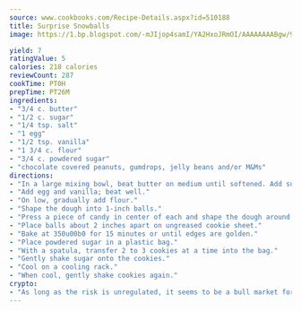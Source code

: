```yaml
---
source: www.cookbooks.com/Recipe-Details.aspx?id=510188
title: Surprise Snowballs
image: https://1.bp.blogspot.com/-mJIjop4samI/YA2HxoJRmOI/AAAAAAAABgw/9Q6cN5purxQQ0M3111-VxRXtHYk4x987wCLcBGAsYHQ/s320/19.png

yield: 7
ratingValue: 5
calories: 218 calories
reviewCount: 287
cookTime: PT0H
prepTime: PT26M
ingredients:
- "3/4 c. butter"
- "1/2 c. sugar"
- "1/4 tsp. salt"
- "1 egg"
- "1/2 tsp. vanilla"
- "1 3/4 c. flour"
- "3/4 c. powdered sugar"
- "chocolate covered peanuts, gumdrops, jelly beans and/or M&Ms"
directions:
- "In a large mixing bowl, beat butter on medium until softened. Add sugar and salt; beat until fluffy."
- "Add egg and vanilla; beat well."
- "On low, gradually add flour."
- "Shape the dough into 1-inch balls."
- "Press a piece of candy in center of each and shape the dough around it."
- "Place balls about 2 inches apart on ungreased cookie sheet."
- "Bake at 350u00b0 for 15 minutes or until edges are golden."
- "Place powdered sugar in a plastic bag."
- "With a spatula, transfer 2 to 3 cookies at a time into the bag."
- "Gently shake sugar onto the cookies."
- "Cool on a cooling rack."
- "When cool, gently shake cookies again."
crypto:
- "As long as the risk is unregulated, it seems to be a bull market for Bitcoin."
---
```

